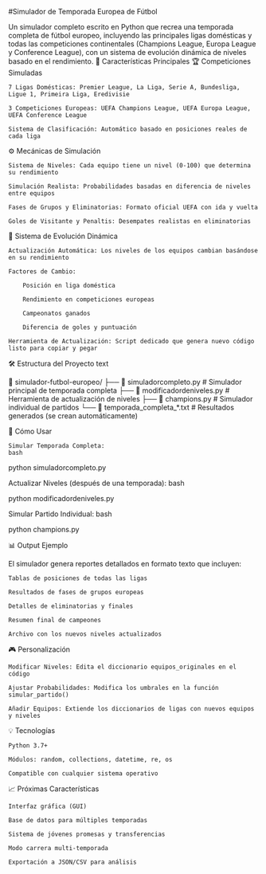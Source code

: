 #Simulador de Temporada Europea de Fútbol

Un simulador completo escrito en Python que recrea una temporada completa de fútbol europeo, incluyendo las principales ligas domésticas y todas las competiciones continentales (Champions League, Europa League y Conference League), con un sistema de evolución dinámica de niveles basado en el rendimiento.
🎯 Características Principales
🏆 Competiciones Simuladas

    7 Ligas Domésticas: Premier League, La Liga, Serie A, Bundesliga, Ligue 1, Primeira Liga, Eredivisie

    3 Competiciones Europeas: UEFA Champions League, UEFA Europa League, UEFA Conference League

    Sistema de Clasificación: Automático basado en posiciones reales de cada liga

⚙️ Mecánicas de Simulación

    Sistema de Niveles: Cada equipo tiene un nivel (0-100) que determina su rendimiento

    Simulación Realista: Probabilidades basadas en diferencia de niveles entre equipos

    Fases de Grupos y Eliminatorias: Formato oficial UEFA con ida y vuelta

    Goles de Visitante y Penaltis: Desempates realistas en eliminatorias

🔄 Sistema de Evolución Dinámica

    Actualización Automática: Los niveles de los equipos cambian basándose en su rendimiento

    Factores de Cambio:

        Posición en liga doméstica

        Rendimiento en competiciones europeas

        Campeonatos ganados

        Diferencia de goles y puntuación

    Herramienta de Actualización: Script dedicado que genera nuevo código listo para copiar y pegar

🛠️ Estructura del Proyecto
text

📁 simulador-futbol-europeo/
├── 📄 simuladorcompleto.py      # Simulador principal de temporada completa
├── 📄 modificadordeniveles.py   # Herramienta de actualización de niveles
├── 📄 champions.py              # Simulador individual de partidos
└── 📄 temporada_completa_*.txt  # Resultados generados (se crean automáticamente)

🚀 Cómo Usar

    Simular Temporada Completa:
    bash

python simuladorcompleto.py

Actualizar Niveles (después de una temporada):
bash

python modificadordeniveles.py

Simular Partido Individual:
bash

python champions.py

📊 Output Ejemplo

El simulador genera reportes detallados en formato texto que incluyen:

    Tablas de posiciones de todas las ligas

    Resultados de fases de grupos europeas

    Detalles de eliminatorias y finales

    Resumen final de campeones

    Archivo con los nuevos niveles actualizados

🎮 Personalización

    Modificar Niveles: Edita el diccionario equipos_originales en el código

    Ajustar Probabilidades: Modifica los umbrales en la función simular_partido()

    Añadir Equipos: Extiende los diccionarios de ligas con nuevos equipos y niveles

💡 Tecnologías

    Python 3.7+

    Módulos: random, collections, datetime, re, os

    Compatible con cualquier sistema operativo

📈 Próximas Características

    Interfaz gráfica (GUI)

    Base de datos para múltiples temporadas

    Sistema de jóvenes promesas y transferencias

    Modo carrera multi-temporada

    Exportación a JSON/CSV para análisis

